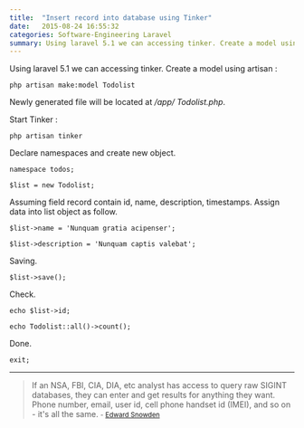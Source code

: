 ```yaml
---
title:  "Insert record into database using Tinker"
date:   2015-08-24 16:55:32
categories: Software-Engineering Laravel
summary: Using laravel 5.1 we can accessing tinker. Create a model using artisan.
---
```


Using laravel 5.1 we can accessing tinker. Create a model using artisan : 

    php artisan make:model Todolist

Newly generated file will be located at _/app/ Todolist.php_.

<script src="https://gist-it.appspot.com/https://github.com/apps-libX/aesl5-609/blob/8877db023b70fa06488a253f3c7c1bbfa51eafea/app/Todolist.php?footer=0"></script>

Start Tinker :

    php artisan tinker

Declare namespaces and create new object.

    namespace todos;

    $list = new Todolist;
    
Assuming field record contain id, name, description, timestamps. Assign data into list object as follow.
    
    $list->name = 'Nunquam gratia acipenser';

    $list->description = 'Nunquam captis valebat';
    
Saving.
    
    $list->save();

Check.

    echo $list->id;
    
    echo Todolist::all()->count();

Done.

    exit;


---
> If an NSA, FBI, CIA, DIA, etc analyst has access to query raw SIGINT databases, they can enter and get results for anything they want. Phone number, email, user id, cell phone handset id (IMEI), and so on - it's all the same. 
> <small>- [Edward Snowden](https://www.brainyquote.com/quotes/quotes/e/edwardsnow523864.html)</small>
